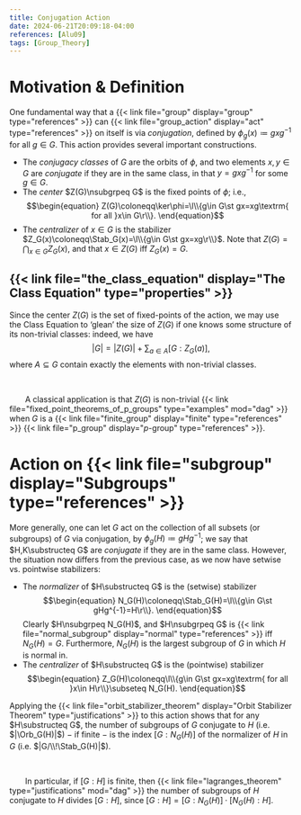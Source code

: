 ```yaml
---
title: Conjugation Action
date: 2024-06-21T20:09:18-04:00
references: [Alu09]
tags: [Group_Theory]
---
```


# Motivation & Definition

One fundamental way that a {{< link file="group" display="group" type="references" >}} can {{< link file="group_action" display="act" type="references" >}} on itself is via *conjugation*, defined by $\phi_g(x)\coloneqq gxg^{-1}$ for all $g\in G$. This action provides several important constructions.
* The *conjugacy classes* of $G$ are the orbits of $\phi$, and two elements $x,y\in G$ are *conjugate* if they are in the same class, in that $y=gxg^{-1}$ for some $g\in G$.
* The *center* $Z(G)\nsubgrpeq G$ is the fixed points of $\phi$; i.e.,
$$\begin{equation}
    Z(G)\coloneqq\ker\phi=\l\\{g\in G\st gx=xg\textrm{ for all }x\in G\r\\}.
\end{equation}$$
* The *centralizer* of $x\in G$ is the stabilizer $Z_G(x)\coloneqq\Stab_G(x)=\l\\{g\in G\st gx=xg\r\\}$. Note that $Z(G)=\bigcap_{x\in G}Z_G(x)$, and that $x\in Z(G)$ iff $Z_G(x)=G$.

## {{< link file="the_class_equation" display="The Class Equation" type="properties" >}}

Since the center $Z(G)$ is the set of fixed-points of the action, we may use the Class Equation to ‘glean’ the size of $Z(G)$ if one knows some structure of its non-trivial classes: indeed, we have
$$\begin{equation}
    |G|=|Z(G)|+\sum_{a\in A}[G:Z_G(a)],
\end{equation}$$
where $A\subseteq G$ contain exactly the elements with non-trivial classes.

<br>

&emsp;&emsp;A classical application is that $Z(G)$ is non-trivial {{< link file="fixed_point_theorems_of_p_groups" type="examples" mod="dag" >}} when $G$ is a {{< link file="finite_group" display="finite" type="references" >}} {{< link file="p_group" display="$p$-group" type="references" >}}.

# Action on {{< link file="subgroup" display="Subgroups" type="references" >}}

More generally, one can let $G$ act on the collection of all subsets (or subgroups) of $G$ via conjugation, by $\phi_g(H)\coloneqq gHg^{-1}$; we say that $H,K\substructeq G$ are *conjugate* if they are in the same class. However, the situation now differs from the previous case, as we now have setwise vs. pointwise stabilizers:
* The *normalizer* of $H\substructeq G$ is the (setwise) stabilizer
$$\begin{equation}
    N_G(H)\coloneqq\Stab_G(H)=\l\\{g\in G\st gHg^{-1}=H\r\\}.
\end{equation}$$
Clearly $H\nsubgrpeq N_G(H)$, and $H\nsubgrpeq G$ is {{< link file="normal_subgroup" display="normal" type="references" >}} iff $N_G(H)=G$. Furthermore, $N_G(H)$ is the largest subgroup of $G$ in which $H$ is normal in.
* The *centralizer* of $H\substructeq G$ is the (pointwise) stabilizer
$$\begin{equation}
    Z_G(H)\coloneqq\l\\{g\in G\st gx=xg\textrm{ for all }x\in H\r\\}\subseteq N_G(H).
\end{equation}$$

Applying the {{< link file="orbit_stabilizer_theorem" display="Orbit Stabilizer Theorem" type="justifications" >}} to this action shows that for any $H\substructeq G$, the number of subgroups of $G$ conjugate to $H$ (i.e. $|\Orb_G(H)|$) $-$ if finite $-$ is the index $[G:N_G(H)]$ of the normalizer of $H$ in $G$ (i.e. $|G/\\!\Stab_G(H)|$).

<br>

&emsp;&emsp;In particular, if $[G:H]$ is finite, then {{< link file="lagranges_theorem" type="justifications" mod="dag" >}} the number of subgroups of $H$ conjugate to $H$ divides $[G:H]$, since $[G:H]=[G:N_G(H)]\cdot[N_G(H):H]$.
